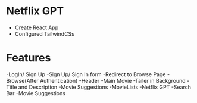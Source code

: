 # Netflix GPT

- Create React App
- Configured TailwindCSs

# Features
-LogIn/ Sign Up
 -Sign Up/ Sign In form
 -Redirect to Browse Page
-Browse(After Authentication)
 -Header
 -Main Movie
  -Tailer in Background
  -Title and Description
  -Movie Suggestions
   -MovieLists
-Netflix GPT 
 -Search Bar
 -Movie Suggestions